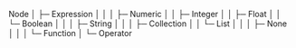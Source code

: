 Node
 │
 ├─ Expression
 │   │
 │   ├─ Numeric
 │   │   ├─ Integer
 │   │   ├─ Float
 │   │   └─ Boolean
 │   │
 │   ├─ String
 │   │
 │   ├─ Collection
 │   │   └─ List
 │   │
 │   ├─ None
 │   │
 │   └─ Function
 │
 └─ Operator

